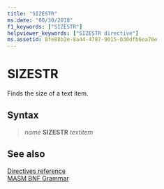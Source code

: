 ```yaml
---
title: "SIZESTR"
ms.date: "08/30/2018"
f1_keywords: ["SIZESTR"]
helpviewer_keywords: ["SIZESTR directive"]
ms.assetid: 8fe88b2e-8a44-4787-9015-030dfb6ea70e
---
```

# SIZESTR

Finds the size of a text item.

## Syntax

> *name* **SIZESTR** *textitem*

## See also

[Directives reference](directives-reference.md)<br/>
[MASM BNF Grammar](masm-bnf-grammar.md)
